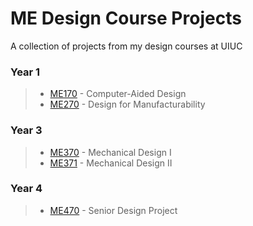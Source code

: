 # ME Design Course Projects

A collection of projects from my design courses at UIUC
 
### Year 1
> - [ME170](Year%201%20-%20Bike%20Lock) - Computer-Aided Design
> - [ME270](Year%201%20-%20Rube%20Goldberg%20Machine) - Design for Manufacturability

### Year 3
> - [ME370](Year%203%20-%20Vegetable%20Cutter) - Mechanical Design I
> - [ME371](Year%203%20-%20Gearbox) - Mechanical Design II

### Year 4
> - [ME470](/../main/Capstone%20Project%20(In%20Progress)/) - Senior Design Project